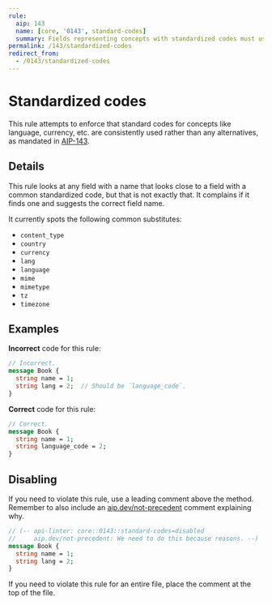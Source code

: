 ```yaml
---
rule:
  aip: 143
  name: [core, '0143', standard-codes]
  summary: Fields representing concepts with standardized codes must use them.
permalink: /143/standardized-codes
redirect_from:
  - /0143/standardized-codes
---
```


# Standardized codes

This rule attempts to enforce that standard codes for concepts like language,
currency, etc. are consistently used rather than any alternatives, as mandated
in [AIP-143][].

## Details

This rule looks at any field with a name that looks close to a field with a
common standardized code, but that is not exactly that. It complains if it
finds one and suggests the correct field name.

It currently spots the following common substitutes:

- `content_type`
- `country`
- `currency`
- `lang`
- `language`
- `mime`
- `mimetype`
- `tz`
- `timezone`

## Examples

**Incorrect** code for this rule:

```proto
// Incorrect.
message Book {
  string name = 1;
  string lang = 2;  // Should be `language_code`.
}
```

**Correct** code for this rule:

```proto
// Correct.
message Book {
  string name = 1;
  string language_code = 2;
}
```

## Disabling

If you need to violate this rule, use a leading comment above the method.
Remember to also include an [aip.dev/not-precedent][] comment explaining why.

```proto
// (-- api-linter: core::0143::standard-codes=disabled
//     aip.dev/not-precedent: We need to do this because reasons. --)
message Book {
  string name = 1;
  string lang = 2;
}
```

If you need to violate this rule for an entire file, place the comment at the
top of the file.

[aip-143]: https://aip.dev/143
[aip.dev/not-precedent]: https://aip.dev/not-precedent
